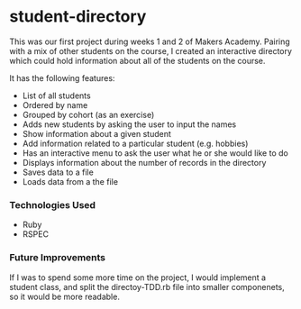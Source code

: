 student-directory
=================

This was our first project during weeks 1 and 2 of Makers Academy. Pairing with a mix of other students on the course, I created an interactive directory which could hold information about all of the students on the course. 

It has the following features:

+ List of all students
+ Ordered by name
+ Grouped by cohort (as an exercise)
+ Adds new students by asking the user to input the names
+ Show information about a given student
+ Add information related to a particular student (e.g. hobbies)
+ Has an interactive menu to ask the user what he or she would like to do
+ Displays information about the number of records in the directory
+ Saves data to a file
+ Loads data from a the file

### Technologies Used 

+ Ruby
+ RSPEC

### Future Improvements

If I was to spend some more time on the project, I would implement a student class, and split the directoy-TDD.rb file into smaller componenets, so it would be more readable.
